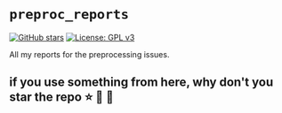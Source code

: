 # `preproc_reports`
[![GitHub stars](https://img.shields.io/github/stars/rcruces/preproc_reports.svg?style=flat&label=⭐%EF%B8%8F%20stars&color=brightgreen)](https://github.com/rcruces/preproc_reports/stargazers)
[![License: GPL v3](https://img.shields.io/github/license/rcruces/preproc_reports?color=green)](https://mit-license.org)

All my reports for the preprocessing issues.

## if you use something from here, why don't you star the repo ⭐ 🌟 🌠
